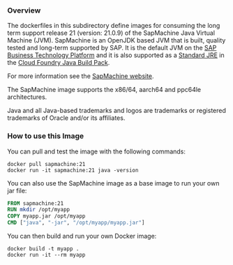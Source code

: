 
### Overview

The dockerfiles in this subdirectory define images for consuming the long term support release 21 (version: 21.0.9) of the SapMachine Java Virtual Machine (JVM).
SapMachine is an OpenJDK based JVM that is built, quality tested and long-term supported by SAP.
It is the default JVM on the [SAP Business Technology Platform](https://www.sap.com/products/technology-platform.html) and it is also supported as a [Standard JRE](https://github.com/cloudfoundry/java-buildpack/blob/master/docs/jre-sap_machine_jre.md) in the [Cloud Foundry Java Build Pack](https://github.com/cloudfoundry/java-buildpack).

For more information see the [SapMachine website](https://sapmachine.io).

The SapMachine image supports the x86/64, aarch64 and ppc64le architectures.

Java and all Java-based trademarks and logos are trademarks or registered trademarks of Oracle and/or its affiliates.

### How to use this Image

You can pull and test the image with the following commands:

```console
docker pull sapmachine:21
docker run -it sapmachine:21 java -version
```

You can also use the SapMachine image as a base image to run your own jar file:

```dockerfile
FROM sapmachine:21
RUN mkdir /opt/myapp
COPY myapp.jar /opt/myapp
CMD ["java", "-jar", "/opt/myapp/myapp.jar"]
```

You can then build and run your own Docker image:

```console
docker build -t myapp .
docker run -it --rm myapp
```
